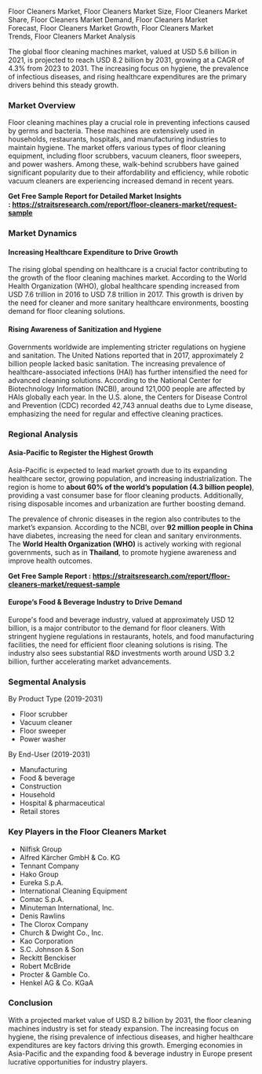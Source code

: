 <p>Floor Cleaners Market,&nbsp;Floor Cleaners Market Size,&nbsp;Floor Cleaners Market Share,&nbsp;Floor Cleaners Market Demand,&nbsp;Floor Cleaners Market Forecast,&nbsp;Floor Cleaners Market Growth,&nbsp;Floor Cleaners Market Trends,&nbsp;Floor Cleaners Market Analysis</p>
<p>The global floor cleaning machines market, valued at USD 5.6 billion in 2021, is projected to reach USD 8.2 billion by 2031, growing at a CAGR of 4.3% from 2023 to 2031. The increasing focus on hygiene, the prevalence of infectious diseases, and rising healthcare expenditures are the primary drivers behind this steady growth.</p>
<h3><strong>Market Overview</strong></h3>
<p>Floor cleaning machines play a crucial role in preventing infections caused by germs and bacteria. These machines are extensively used in households, restaurants, hospitals, and manufacturing industries to maintain hygiene. The market offers various types of floor cleaning equipment, including floor scrubbers, vacuum cleaners, floor sweepers, and power washers. Among these, walk-behind scrubbers have gained significant popularity due to their affordability and efficiency, while robotic vacuum cleaners are experiencing increased demand in recent years.</p>
<p><strong>Get Free Sample Report for Detailed Market Insights :&nbsp;<a href="https://straitsresearch.com/report/floor-cleaners-market/request-sample">https://straitsresearch.com/report/floor-cleaners-market/request-sample</a>&nbsp;</strong></p>
<h3><strong>Market Dynamics</strong></h3>
<h4><strong>Increasing Healthcare Expenditure to Drive Growth</strong></h4>
<p>The rising global spending on healthcare is a crucial factor contributing to the growth of the floor cleaning machines market. According to the World Health Organization (WHO), global healthcare spending increased from USD 7.6 trillion in 2016 to USD 7.8 trillion in 2017. This growth is driven by the need for cleaner and more sanitary healthcare environments, boosting demand for floor cleaning solutions.</p>
<h4><strong>Rising Awareness of Sanitization and Hygiene</strong></h4>
<p>Governments worldwide are implementing stricter regulations on hygiene and sanitation. The United Nations reported that in 2017, approximately 2 billion people lacked basic sanitation. The increasing prevalence of healthcare-associated infections (HAI) has further intensified the need for advanced cleaning solutions. According to the National Center for Biotechnology Information (NCBI), around 121,000 people are affected by HAIs globally each year. In the U.S. alone, the Centers for Disease Control and Prevention (CDC) recorded 42,743 annual deaths due to Lyme disease, emphasizing the need for regular and effective cleaning practices.</p>
<h3><strong>Regional Analysis</strong></h3>
<h4><strong>Asia-Pacific to Register the Highest Growth</strong></h4>
<p>Asia-Pacific is expected to lead market growth due to its expanding healthcare sector, growing population, and increasing industrialization. The region is home to <strong>about 60% of the world&rsquo;s population (4.3 billion people)</strong>, providing a vast consumer base for floor cleaning products. Additionally, rising disposable incomes and urbanization are further boosting demand.</p>
<p>The prevalence of chronic diseases in the region also contributes to the market&rsquo;s expansion. According to the NCBI, over <strong>92 million people in China</strong> have diabetes, increasing the need for clean and sanitary environments. The <strong>World Health Organization (WHO)</strong> is actively working with regional governments, such as in <strong>Thailand</strong>, to promote hygiene awareness and improve health outcomes.</p>
<p><strong>Get Free Sample Report :&nbsp;<a href="https://straitsresearch.com/report/floor-cleaners-market/request-sample">https://straitsresearch.com/report/floor-cleaners-market/request-sample</a>&nbsp;</strong></p>
<h4><strong>Europe&rsquo;s Food &amp; Beverage Industry to Drive Demand</strong></h4>
<p>Europe's food and beverage industry, valued at approximately USD 12 billion, is a major contributor to the demand for floor cleaners. With stringent hygiene regulations in restaurants, hotels, and food manufacturing facilities, the need for efficient floor cleaning solutions is rising. The industry also sees substantial R&amp;D investments worth around USD 3.2 billion, further accelerating market advancements.</p>
<h3><strong>Segmental Analysis</strong></h3>
<p>By Product Type (2019-2031)</p>
<ul>
<li>Floor scrubber</li>
<li>Vacuum cleaner</li>
<li>Floor sweeper</li>
<li>Power washer</li>
</ul>
<p>By End-User (2019-2031)</p>
<ul>
<li>Manufacturing</li>
<li>Food &amp; beverage</li>
<li>Construction</li>
<li>Household</li>
<li>Hospital &amp; pharmaceutical</li>
<li>Retail stores</li>
</ul>
<h3><strong>Key Players in the Floor Cleaners Market</strong></h3>
<ul>
<li>Nilfisk Group</li>
<li>Alfred K&auml;rcher GmbH &amp; Co. KG</li>
<li>Tennant Company</li>
<li>Hako Group</li>
<li>Eureka S.p.A.</li>
<li>International Cleaning Equipment</li>
<li>Comac S.p.A.</li>
<li>Minuteman International, Inc.</li>
<li>Denis Rawlins</li>
<li>The Clorox Company</li>
<li>Church &amp; Dwight Co., Inc.</li>
<li>Kao Corporation</li>
<li>S.C. Johnson &amp; Son</li>
<li>Reckitt Benckiser</li>
<li>Robert McBride</li>
<li>Procter &amp; Gamble Co.</li>
<li>Henkel AG &amp; Co. KGaA</li>
</ul>
<h3><strong>Conclusion</strong></h3>
<p>With a projected market value of USD 8.2 billion by 2031, the floor cleaning machines industry is set for steady expansion. The increasing focus on hygiene, the rising prevalence of infectious diseases, and higher healthcare expenditures are key factors driving this growth. Emerging economies in Asia-Pacific and the expanding food &amp; beverage industry in Europe present lucrative opportunities for industry players.</p>
